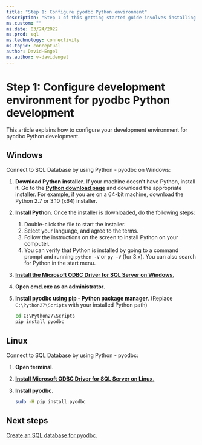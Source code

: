 ```yaml
---
title: "Step 1: Configure pyodbc Python environment"
description: "Step 1 of this getting started guide involves installing Python, the Microsoft ODBC Driver for SQL Server, and pyODBC into your development environment."
ms.custom: ""
ms.date: 03/24/2022
ms.prod: sql
ms.technology: connectivity
ms.topic: conceptual
author: David-Engel
ms.author: v-davidengel
---
```

# Step 1: Configure development environment for pyodbc Python development

This article explains how to configure your development environment for pyodbc Python development.

## Windows

Connect to SQL Database by using Python - pyodbc on Windows:
  
1. **Download Python installer**. If your machine doesn't have Python, install it. Go to the [**Python download page**](https://www.python.org/downloads/windows/) and download the appropriate installer. For example, if you are on a 64-bit machine, download the Python 2.7 or 3.10 (x64) installer.  
  
2. **Install Python**. Once the installer is downloaded, do the following steps:

   1. Double-click the file to start the installer.
   1. Select your language, and agree to the terms.
   1. Follow the instructions on the screen to install Python on your computer.
   1. You can verify that Python is installed by going to a command prompt and running `python -V` or `py -V` (for 3.x). You can also search for Python in the start menu.
      
3. [**Install the Microsoft ODBC Driver for SQL Server on Windows**.](../../odbc/windows/system-requirements-installation-and-driver-files.md#installing-microsoft-odbc-driver-for-sql-server)
  
4. **Open cmd.exe as an administrator**.

5. **Install pyodbc using pip - Python package manager**. (Replace `C:\Python27\Scripts` with your installed Python path)

   ```cmd
   cd C:\Python27\Scripts  
   pip install pyodbc  
   ```

## Linux

Connect to SQL Database by using Python - pyodbc:
  
1. **Open terminal**.

2. [**Install Microsoft ODBC Driver for SQL Server on Linux**.](../../odbc/linux-mac/installing-the-microsoft-odbc-driver-for-sql-server.md)

3. **Install pyodbc**.  

   ```bash  
   sudo -H pip install pyodbc
   ```

## Next steps

[Create an SQL database for pyodbc](step-2-create-a-sql-database-for-pyodbc-python-development.md).